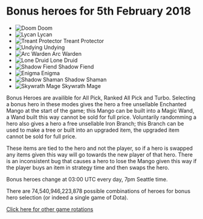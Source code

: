 # Bonus heroes for 5th February 2018

- ![Doom](https://d1u5p3l4wpay3k.cloudfront.net/dota2_gamepedia/9/96/Doom_minimap_icon.png?version=a3587cf3571e633b7e99086ba98c47da) Doom
- ![Lycan](https://d1u5p3l4wpay3k.cloudfront.net/dota2_gamepedia/4/4f/Lycan_minimap_icon.png?version=8d41ead1af6e8a5b8af3acfc99091bff) Lycan
- ![Treant Protector](https://d1u5p3l4wpay3k.cloudfront.net/dota2_gamepedia/8/8f/Treant_Protector_minimap_icon.png?version=ae3cfe872b670e81bdcfe42e155fcfc9) Treant Protector
- ![Undying](https://d1u5p3l4wpay3k.cloudfront.net/dota2_gamepedia/8/8a/Undying_minimap_icon.png?version=97f22c52bf9c3e9aab95837c6986b1da) Undying
- ![Arc Warden](https://d1u5p3l4wpay3k.cloudfront.net/dota2_gamepedia/e/e9/Arc_Warden_minimap_icon.png?version=50598fb94c23bf7233eaf79678a5cad8) Arc Warden
- ![Lone Druid](https://d1u5p3l4wpay3k.cloudfront.net/dota2_gamepedia/0/08/Lone_Druid_minimap_icon.png?version=97ef3f12303fe252d84c907a9ded7fce) Lone Druid
- ![Shadow Fiend](https://d1u5p3l4wpay3k.cloudfront.net/dota2_gamepedia/0/00/Shadow_Fiend_minimap_icon.png?version=d05f078fa0c6a126d968034081963496) Shadow Fiend
- ![Enigma](https://d1u5p3l4wpay3k.cloudfront.net/dota2_gamepedia/0/03/Enigma_minimap_icon.png?version=316f3133c969d42a361a3956784ffc3a) Enigma
- ![Shadow Shaman](https://d1u5p3l4wpay3k.cloudfront.net/dota2_gamepedia/7/7e/Shadow_Shaman_minimap_icon.png?version=06bd592a871c37b44209f2a019133ef1) Shadow Shaman
- ![Skywrath Mage](https://d1u5p3l4wpay3k.cloudfront.net/dota2_gamepedia/8/84/Skywrath_Mage_minimap_icon.png?version=7dcab4507eddb4037fe87142d5b6df28) Skywrath Mage

Bonus Heroes are availible for All Pick, Ranked All Pick and Turbo. Selecting a bonus hero in these modes gives the hero a free unsellable Enchanted Mango at the start of the game; this Mango can be built into a Magic Wand, a Wand built this way cannot be sold for full price. Voluntarily randomming a hero also gives a hero a free unsellable Iron Branch; this Branch can be used to make a tree or built into an upgraded item, the upgraded item cannot be sold for full price.

These items are tied to the hero and not the player, so if a hero is swapped any items given this way will go towards the new player of that hero. There is an inconsistent bug that causes a hero to lose the Mango given this way if the player buys an item in strategy time and then swaps the hero.

Bonus heroes change at 03:00 UTC every day, 7pm Seattle time.

There are 74,540,946,223,878 possible combinations of heroes for bonus hero selection (or indeed a single game of Dota).

[Click here for other game rotations](https://tsunamishadow.github.io/bonusheroes/othergames)

